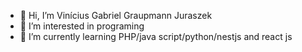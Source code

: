- 👋 Hi, I’m Vinícius Gabriel Graupmann Juraszek
- 👀 I’m interested in programing
- 🌱 I’m currently learning PHP/java script/python/nestjs and react js
<!---
viniggj2005/viniggj2005 is a ✨ special ✨ repository because its `README.md` (this file) appears on your GitHub profile.
You can click the Preview link to take a look at your changes.
--->

